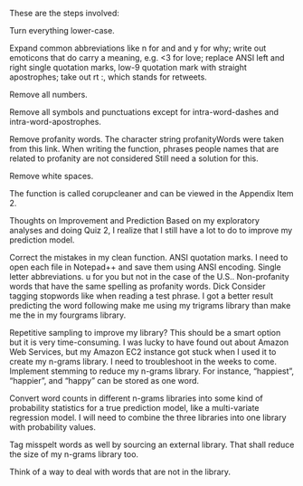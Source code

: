 These are the steps involved:

Turn everything lower-case.

Expand common abbreviations like n for and and y for why; 
write out emoticons that do carry a meaning, e.g. <3 for love; 
replace ANSI left and right single quotation marks, 
low-9 quotation mark with straight apostrophes; 
take out rt :, which stands for retweets.

Remove all numbers.

Remove all symbols and punctuations except for intra-word-dashes and intra-word-apostrophes.

Remove profanity words. The character string profanityWords were taken from this link. When writing the function, 
phrases people names that are related to profanity are not considered
Still need a solution for this.

Remove white spaces.

The function is called corupcleaner and can be viewed in the Appendix Item 2. 


Thoughts on Improvement and Prediction
Based on my exploratory analyses and doing Quiz 2, I realize that I still have a lot to do to improve my prediction model.

Correct the mistakes in my clean function.
ANSI quotation marks. I need to open each file in Notepad++ and save them using ANSI encoding.
Single letter abbreviations. u for you but not in the case of the U.S..
Non-profanity words that have the same spelling as profanity words. Dick
Consider tagging stopwords like when reading a test phrase. I got a better result predicting the word following make me using my trigrams library than make me the in my fourgrams library.

Repetitive sampling to improve my library? This should be a smart option but it is very time-consuming.
I was lucky to have found out about Amazon Web Services, but my Amazon EC2 instance got stuck when I used it to create my n-grams library. I need to troubleshoot in the weeks to come.
Implement stemming to reduce my n-grams library. For instance, “happiest”, “happier”, and “happy” can be stored as one word.

Convert word counts in different n-grams libraries into some kind of probability statistics for a true prediction model, like a multi-variate regression model. I will need to combine the three libraries into one library with probability values.

Tag misspelt words as well by sourcing an external library. That shall reduce the size of my n-grams library too.

Think of a way to deal with words that are not in the library.
